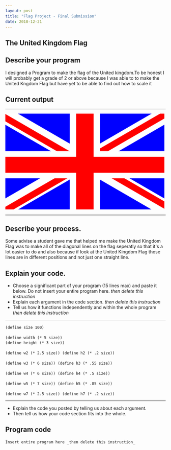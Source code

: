 ```yaml
---
layout: post
title: "Flag Project - Final Submission"
date: 2018-12-21
---
```


## The United Kingdom Flag

## Describe your program

I designed a Program to make the flag of the United kingdom.To be honest I will probably get a grade of 2 or above because I was able to to make the United Kngdom Flag but have yet to be able to find out how to scale it


## Current output

* * *
![MyFlag](/images/flagV2.png)
* * *

## Describe your process.

Some advise a student gave me that helped me make the United Kingdom Flag was to make all of the diagonal lines on the flag seperatly so that it's a lot easier to do and also because if look at the United Kingdom Flag those lines are in different positions and not just one straight line.

 


## Explain your code.

-   Choose a significant part of your program (15 lines max) and paste it below. Do not insert your entire program here. _then delete this instruction_
-   Explain each argument in the code section. _then delete this instruction_
-   Tell us how it functions independently and within the whole program _then delete this instruction_

* * *

```
(define size 100)

(define width (* 5 size))                    
(define height (* 3 size))

(define w2 (* 2.5 size)) (define h2 (* .2 size))

(define w3 (* 6 size)) (define h3 (* .55 size))

(define w4 (* 6 size)) (define h4 (* .5 size))

(define w5 (* 7 size)) (define h5 (* .85 size))

(define w7 (* 2.5 size)) (define h7 (* .2 size))

```

* * *

-   Explain the code you posted by telling us about each argument.
-   Then tell us how your code section fits into the whole.
 
<!--- Delete this comment and add your writing -->


## Program code

```
Insert entire program here _then delete this instruction_
```
